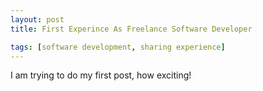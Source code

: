 ```yaml
---
layout: post
title: First Experince As Freelance Software Developer

tags: [software development, sharing experience]
---
```


I am trying to do my first post, how exciting!
